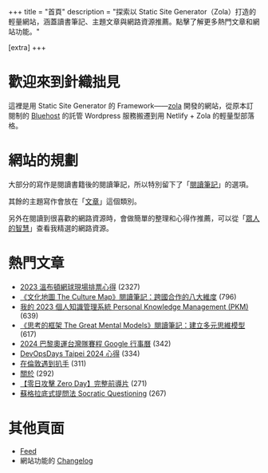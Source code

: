 +++
title = "首頁"
description = "探索以 Static Site Generator（Zola）打造的輕量網站，涵蓋讀書筆記、主題文章與網路資源推薦。點擊了解更多熱門文章和網站功能。"

[extra]
+++

# 歡迎來到針織拙見

這裡是用 Static Site Generator 的 Framework——[zola](https://www.getzola.org/documentation/getting-started/overview/) 開發的網站，從原本訂閱制的 [Bluehost](https://www.bluehost.com/) 的託管 Wordpress 服務搬遷到用 Netlify + Zola 的輕量型部落格。

# 網站的規劃

大部分的寫作是閱讀書籍後的閱讀筆記，所以特別留下了「[閱讀筆記](reading-notes/)」的選項。

其餘的主題寫作會放在「[文章](blog/)」這個類別。

另外在閱讀到很喜歡的網路資源時，會做簡單的整理和心得作推薦，可以從「[眾人的智慧](wistom/)」查看我精選的網路資源。

# 熱門文章
* [2023 溫布頓網球現場排票心得](/blog/2023-wimbledon-tennis/) <span class="view-count">(2327)</span>
* [《文化地圖 The Culture Map》閱讀筆記：跨國合作的八大維度](/reading-notes/the-culture-map/) <span class="view-count">(796)</span>
* [我的 2023 個人知識管理系統 Personal Knowledge Management (PKM)](/blog/2023-personal-knowledge-management/) <span class="view-count">(639)</span>
* [《思考的框架 The Great Mental Models》閱讀筆記：建立多元思維模型](/reading-notes/the-great-mental-models/) <span class="view-count">(617)</span>
* [2024 巴黎奧運台灣隊賽程 Google 行事曆](/blog/2024-olympics-taiwan-calendar/) <span class="view-count">(342)</span>
* [DevOpsDays Taipei 2024 心得](/blog/2024-devopsdays-taipei/) <span class="view-count">(334)</span>
* [在倫敦遇到扒手](/blog/london-pickpocketing/) <span class="view-count">(311)</span>
* [關於](/about/) <span class="view-count">(292)</span>
* [【零日攻擊 Zero Day】完整前導片](/wisdom/videos/zero-day-trailer/) <span class="view-count">(271)</span>
* [蘇格拉底式提問法 Socratic Questioning](/wisdom/methods/socratic-questioning/) <span class="view-count">(267)</span>


# 其他頁面
* [Feed](/atom.xml)
* 網站功能的 [Changelog](@/changelog/index.md)
